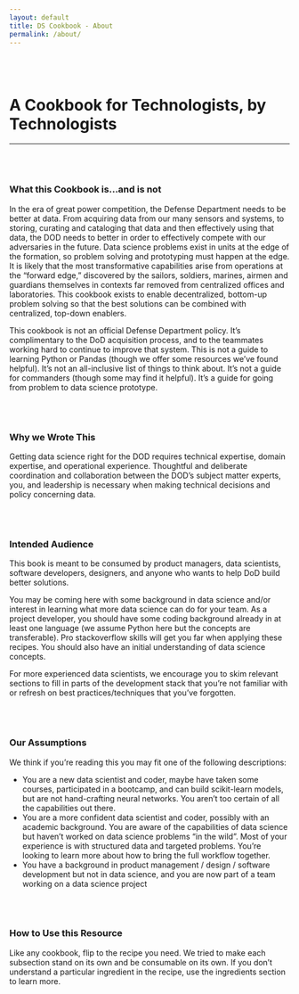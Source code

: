 ```yaml
---
layout: default
title: DS Cookbook - About
permalink: /about/
---
```

<br><br>
# A Cookbook for Technologists, by Technologists
--------------------
<br/><br/>
### What this Cookbook is...and is not
In the era of great power competition, the Defense Department needs to be better at data. From acquiring data from our many sensors and systems, to storing, curating and cataloging that data and then effectively using that data, the DOD needs to better in order to effectively compete with our adversaries in the future. Data science problems exist in units at the edge of the formation, so problem solving and prototyping must happen at the edge. It is likely that the most transformative capabilities arise from operations at the “forward edge,” discovered by the sailors, soldiers, marines, airmen and guardians themselves in contexts far removed from centralized offices and laboratories. This cookbook exists to enable decentralized, bottom-up problem solving so that the best solutions can be combined with centralized, top-down enablers.

This cookbook is not an official Defense Department policy. It’s complimentary to the DoD acquisition process, and to the teammates working hard to continue to improve that system. This is not a guide to learning Python or Pandas (though we offer some resources we’ve found helpful). It’s not an all-inclusive list of things to think about.  It’s not a guide for commanders (though some may find it helpful). It’s a guide for going from problem to data science prototype.  

<br/><br/>
### Why we Wrote This
Getting data science right for the DOD requires technical expertise, domain expertise, and operational experience.  Thoughtful and deliberate coordination and collaboration between the DOD’s subject matter experts, you, and leadership is necessary when making technical decisions and policy concerning data.

<br/><br/>
### Intended Audience
This book is meant to be consumed by product managers, data scientists, software developers, designers, and anyone who wants to help DoD build better solutions.

You may be coming here with some background in data science and/or interest in learning what more data science can do for your team.   As a project developer, you should have some coding background already in at least one language (we assume Python here but the concepts are transferable). Pro stackoverflow skills will get you far when applying  these recipes. You should also have an initial understanding of data science concepts.

For more experienced data scientists, we encourage you to skim relevant sections to fill in parts of the development stack that you’re not familiar with or refresh on best practices/techniques that you’ve forgotten.

<br/><br/>
### Our Assumptions
We think if you’re reading this you may fit one of the following descriptions:
- You are a new data scientist and coder, maybe have taken some courses, participated in a bootcamp, and can build scikit-learn models, but are not hand-crafting neural networks. You aren’t too certain of all the capabilities  out there.
- You are a more confident data scientist and coder, possibly with an academic background. You are aware of the capabilities of data science but haven’t worked on data science problems “in the wild”. Most of your experience is with structured  data and targeted problems. You’re looking to learn more about how to bring  the full workflow together.
- You have a background in product management / design / software development but not in data science, and you are now part of a team working on a data science project

<br/><br/>
### How to Use this Resource
Like any cookbook, flip to the recipe you need. We tried to make each subsection stand on its own and be consumable on its own. If you don’t understand a particular ingredient in the recipe, use the ingredients section to learn more.
